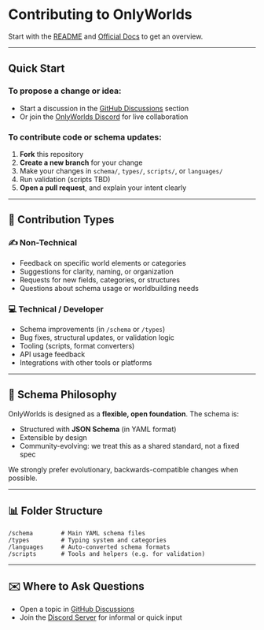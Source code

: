 # Contributing to OnlyWorlds

Start with the [README](./README.md) and [Official Docs](https://onlyworlds.github.io) to get an overview.

---

##  Quick Start

### To propose a change or idea:

* Start a discussion in the [GitHub Discussions](https://github.com/OnlyWorlds/OnlyWorlds/discussions) section
* Or join the [OnlyWorlds Discord](https://discord.gg/twCjqvVBwb) for live collaboration

### To contribute code or schema updates:

1. **Fork** this repository
2. **Create a new branch** for your change
3. Make your changes in `schema/`, `types/`, `scripts/`, or `languages/`
4. Run validation (scripts TBD)
5. **Open a pull request**, and explain your intent clearly

---

## 🔹 Contribution Types

### ✍️ Non-Technical

* Feedback on specific world elements or categories
* Suggestions for clarity, naming, or organization
* Requests for new fields, categories, or structures
* Questions about schema usage or worldbuilding needs

### 💻 Technical / Developer

* Schema improvements (in `/schema` or `/types`)
* Bug fixes, structural updates, or validation logic
* Tooling (scripts, format converters)
* API usage feedback
* Integrations with other tools or platforms

---

## 🔧 Schema Philosophy

OnlyWorlds is designed as a **flexible, open foundation**. The schema is:

* Structured with **JSON Schema** (in YAML format)
* Extensible by design
* Community-evolving: we treat this as a shared standard, not a fixed spec

We strongly prefer evolutionary, backwards-compatible changes when possible.

---

## 📊 Folder Structure

```
/schema        # Main YAML schema files
/types         # Typing system and categories
/languages     # Auto-converted schema formats
/scripts       # Tools and helpers (e.g. for validation)
```

---

## ✉️ Where to Ask Questions

* Open a topic in [GitHub Discussions](https://github.com/OnlyWorlds/OnlyWorlds/discussions) 
* Join the [Discord Server](https://discord.gg/twCjqvVBwb) for informal or quick input
 

